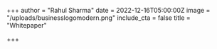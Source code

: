 +++
author = "Rahul Sharma"
date = 2022-12-16T05:00:00Z
image = "/uploads/businesslogomodern.png"
include_cta = false
title = "Whitepaper"

+++
